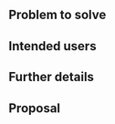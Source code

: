 <!--
/!\ This template is for project members /!\
You are describing a new increment
-->

## Problem to solve

<!--
What problem this feature, or set of features, will solver and in what manner
-->

## Intended users

<!--
Which users will be affected and by what feature
-->

## Further details

<!-- Put hene any additionnal information -->

## Proposal

<!--
Describe here the proposal the more explicitly possible
-->